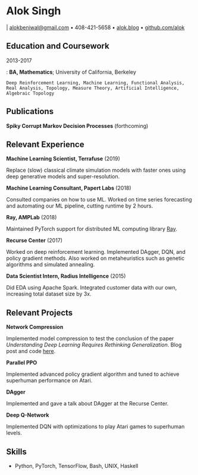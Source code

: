 # Alok Singh

| <alokbeniwal@gmail.com> • 408-421-5658 •
  [alok.blog](https://alok.github.io/) •
  [github.com/alok](https://www.github.com/alok/)

## Education and Coursework

2013-2017

:   **BA, Mathematics**; University of California, Berkeley

    Deep Reinforcement Learning, Machine Learning, Functional Analysis,
    Real Analysis, Topology, Measure Theory, Artificial Intelligence,
    Algebraic Topology

## Publications

**Spiky Corrupt Markov Decision Processes** (forthcoming)

## Relevant Experience

**Machine Learning Scientist, Terrafuse** (2019)

Replace (slow) classical climate simulation models with faster ones
using deep generative models and super-resolution.

**Machine Learning Consultant, Papert Labs** (2018)

Consulted companies on how to use ML. Worked on time series forecasting
and automating our ML pipeline, cutting runtime by 2 hours.

**Ray, AMPLab** (2018)

Maintained PyTorch support for distributed ML computing library
[Ray](https://github.com/ray-project/ray/).

**Recurse Center** (2017)

Worked on deep reinforcement learning. Implemented DAgger, DQN, and
policy gradient methods. Also worked on metaheuristics such as genetic
algorithms and simulated annealing.

**Data Scientist Intern, Radius Intelligence** (2015)

Did EDA using Apache Spark. Integrated customer data with our own,
increasing total dataset size by 3x.

## Relevant Projects

**Network Compression**

Implemented model compression to test the conclusion of the paper
*Understanding Deep Learning Requires Rethinking Generalization*. Blog
post and code
[here](https://alok.github.io/2018/01/12/compressing-neural-networks-to-see-if-they-learn).

**Parallel PPO**

Implemented advanced policy gradient algorithm and tuned to achieve
superhuman performance on Atari.

**DAgger**

Implemented and gave a talk about DAgger at the Recurse Center.

**Deep Q-Network**

Implemented DQN with optimizations to play Atari games to superhuman
levels.

## Skills

-   Python, PyTorch, TensorFlow, Bash, UNIX, Haskell
